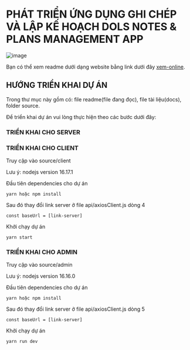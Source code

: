 

# PHÁT TRIỂN ỨNG DỤNG GHI CHÉP VÀ LẬP KẾ HOẠCH DOLS NOTES & PLANS MANAGEMENT APP

![image](https://i.ibb.co/HF5XXy0/cb9164b93325ea7bb334.jpg)

Bạn có thể xem readme dưới dạng website bằng link dưới đây
[xem-online](https://github.com/dinhoangduy/showreadme/blob/main/README.md).



## HƯỚNG TRIỂN KHAI DỰ ÁN

Trong thư mục này gồm có: file readme(file đang đọc), file tài liệu(docs), folder source.

Để triển khai dự án vui lòng thực hiện theo các bước dưới đây:

### TRIỂN KHAI CHO SERVER



### TRIỂN KHAI CHO CLIENT

Truy cập vào source/client

Lưu ý: nodejs version 16.17.1

Đầu tiên dependencies cho dự án

    yarn hoặc npm install

Sau đó thay đổi link server ở file api/axiosClient.js dòng 4

    const baseUrl = [link-server]

Khởi chạy dự án
    
    yarn start


### TRIỂN KHAI CHO ADMIN

Truy cập vào source/admin

Lưu ý: nodejs version 16.16.0

Đầu tiên dependencies cho dự án

    yarn hoặc npm install

Sau đó thay đổi link server ở file api/axiosClient.js dòng 5

    const baseUrl = [link-server]

Khởi chạy dự án
    
    yarn run dev

